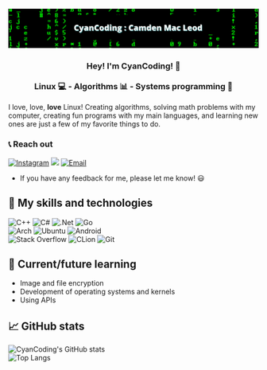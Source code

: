 <p align="center">
<img src="https://raw.githubusercontent.com/CyanCoding/CyanCoding/main/banner-resized.png" alt="My banner">
</p>

<h3 align="center">
Hey! I'm CyanCoding! 👋 <br><br>
Linux 💻 - Algorithms 📊 - Systems programming 📀
</h3>

I love, love, **love** Linux! Creating algorithms, solving math problems with my computer, creating fun programs with my main languages, and learning new ones are just a few of my favorite things to do.

### 📞 Reach out
<a href="https://instagram.com/its_actually_cam"><img src="https://img.shields.io/badge/<its_actually_cam>-%23E4405F.svg?style=for-the-badge&logo=Instagram&logoColor=white" alt="Instagram"/></a>
<a href="https://www.snapchat.com/add/camden.macleod"><img src="https://img.shields.io/badge/<camden.macleod>-%23FFFC00.svg?style=for-the-badge&logo=Snapchat&logoColor=white"/></a>
<a href="mailto:camden.macleod@pm.me"><img src="https://img.shields.io/badge/ProtonMail-8B89CC?style=for-the-badge&logo=protonmail&logoColor=white" alt="Email"/></a>

 - If you have any feedback for me, please let me know! 😃

## 💪 My skills and technologies
![C++](https://img.shields.io/badge/c++-%2300599C.svg?style=for-the-badge&logo=c%2B%2B&logoColor=white)
![C#](https://img.shields.io/badge/c%23-%23239120.svg?style=for-the-badge&logo=c-sharp&logoColor=white)
![.Net](https://img.shields.io/badge/.NET-5C2D91?style=for-the-badge&logo=.net&logoColor=white)
![Go](https://img.shields.io/badge/go-%2300ADD8.svg?style=for-the-badge&logo=go&logoColor=white)
<br>
![Arch](https://img.shields.io/badge/Arch%20Linux-1793D1?logo=arch-linux&logoColor=fff&style=for-the-badge)
![Ubuntu](https://img.shields.io/badge/Ubuntu-E95420?style=for-the-badge&logo=ubuntu&logoColor=white)
![Android](https://img.shields.io/badge/Android-3DDC84?style=for-the-badge&logo=android&logoColor=white)
<br>
![Stack Overflow](https://img.shields.io/badge/-Stackoverflow-FE7A16?style=for-the-badge&logo=stack-overflow&logoColor=white)
![CLion](https://img.shields.io/badge/CLion-black?style=for-the-badge&logo=clion&logoColor=white)
![Git](https://img.shields.io/badge/git-%23F05033.svg?style=for-the-badge&logo=git&logoColor=white)

## 🔮 Current/future learning
 - Image and file encryption
 - Development of operating systems and kernels
 - Using APIs

## 📈 GitHub stats
![CyanCoding's GitHub stats](https://github-readme-stats.vercel.app/api?username=cyancoding&show_icons=true&include_all_commits=true)
<br>
![Top Langs](https://github-readme-stats.vercel.app/api/top-langs/?username=cyancoding&layout=compact)
